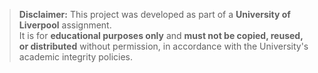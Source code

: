 > **Disclaimer:** This project was developed as part of a **University of Liverpool** assignment.  
> It is for **educational purposes only** and **must not be copied, reused, or distributed** without permission, in accordance with the University's academic integrity policies.
